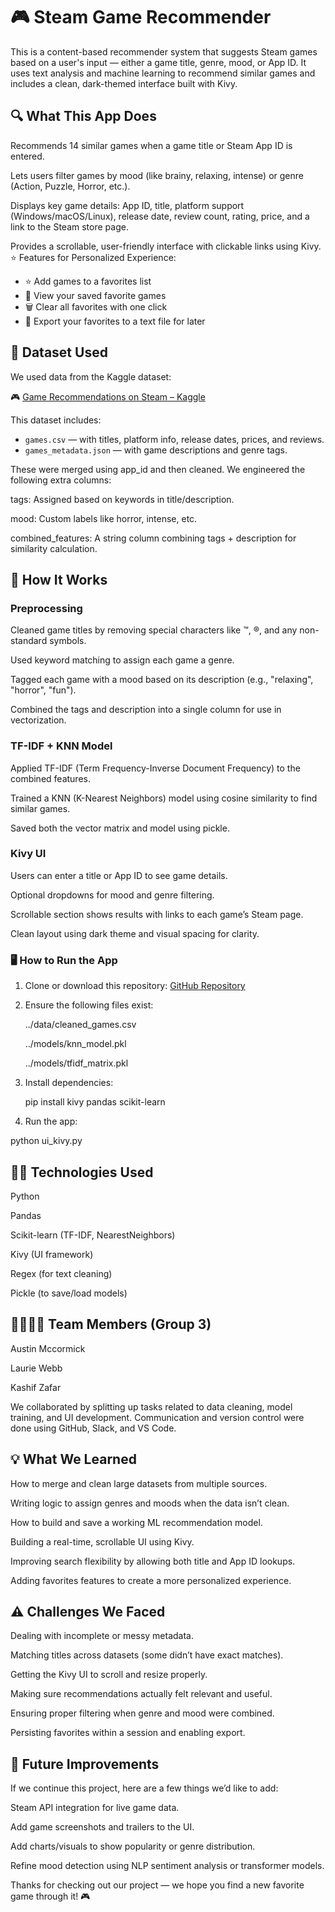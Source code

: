 # 🎮 Steam Game Recommender

This is a content-based recommender system that suggests Steam games based on a user's input — either a game title, genre, mood, or App ID. It uses text analysis and machine learning to recommend similar games and includes a clean, dark-themed interface built with Kivy.

## 🔍 What This App Does

Recommends 14 similar games when a game title or Steam App ID is entered.

Lets users filter games by mood (like brainy, relaxing, intense) or genre (Action, Puzzle, Horror, etc.).

Displays key game details: App ID, title, platform support (Windows/macOS/Linux), release date, review count, rating, price, and a link to the Steam store page.

Provides a scrollable, user-friendly interface with clickable links using Kivy.
⭐ Features for Personalized Experience:

- ⭐ Add games to a favorites list  
- 📜 View your saved favorite games  
- 🗑️ Clear all favorites with one click  
- 💾 Export your favorites to a text file for later

## 📁 Dataset Used

We used data from the Kaggle dataset:

🎮 [Game Recommendations on Steam – Kaggle](https://www.kaggle.com/datasets/antonkozyriev/game-recommendations-on-steam?resource=download)

This dataset includes:

- `games.csv` — with titles, platform info, release dates, prices, and reviews.
- `games_metadata.json` — with game descriptions and genre tags.

These were merged using app_id and then cleaned. We engineered the following extra columns:

tags: Assigned based on keywords in title/description.

mood: Custom labels like horror, intense, etc.

combined_features: A string column combining tags + description for similarity calculation.

## 🧠 How It Works

### Preprocessing

Cleaned game titles by removing special characters like ™, ®, and any non-standard symbols.

Used keyword matching to assign each game a genre.

Tagged each game with a mood based on its description (e.g., "relaxing", "horror", "fun").

Combined the tags and description into a single column for use in vectorization.

### TF-IDF + KNN Model

Applied TF-IDF (Term Frequency-Inverse Document Frequency) to the combined features.

Trained a KNN (K-Nearest Neighbors) model using cosine similarity to find similar games.

Saved both the vector matrix and model using pickle.

### Kivy UI

Users can enter a title or App ID to see game details.

Optional dropdowns for mood and genre filtering.

Scrollable section shows results with links to each game’s Steam page.

Clean layout using dark theme and visual spacing for clarity.

### 🖥️ How to Run the App

1. Clone or download this repository: [GitHub Repository](https://github.com/mccormickaustin/Project_3_Group_3.git)

2. Ensure the following files exist:

   ../data/cleaned_games.csv

   ../models/knn_model.pkl

   ../models/tfidf_matrix.pkl

3. Install dependencies:

   pip install kivy pandas scikit-learn

4. Run the app:

python ui_kivy.py

## 👨‍💻 Technologies Used

Python

Pandas

Scikit-learn (TF-IDF, NearestNeighbors)

Kivy (UI framework)

Regex (for text cleaning)

Pickle (to save/load models)

## 👨‍👩‍👧‍👦 Team Members (Group 3)

Austin Mccormick

Laurie Webb

Kashif Zafar

We collaborated by splitting up tasks related to data cleaning, model training, and UI development. Communication and version control were done using GitHub, Slack, and VS Code.

## 💡 What We Learned

How to merge and clean large datasets from multiple sources.

Writing logic to assign genres and moods when the data isn’t clean.

How to build and save a working ML recommendation model.

Building a real-time, scrollable UI using Kivy.

Improving search flexibility by allowing both title and App ID lookups.

Adding favorites features to create a more personalized experience.

## ⚠️ Challenges We Faced

Dealing with incomplete or messy metadata.

Matching titles across datasets (some didn’t have exact matches).

Getting the Kivy UI to scroll and resize properly.

Making sure recommendations actually felt relevant and useful.

Ensuring proper filtering when genre and mood were combined.

Persisting favorites within a session and enabling export.

## 🚀 Future Improvements

If we continue this project, here are a few things we’d like to add:

Steam API integration for live game data.

Add game screenshots and trailers to the UI.

Add charts/visuals to show popularity or genre distribution.

Refine mood detection using NLP sentiment analysis or transformer models.

Thanks for checking out our project — we hope you find a new favorite game through it! 🎮
